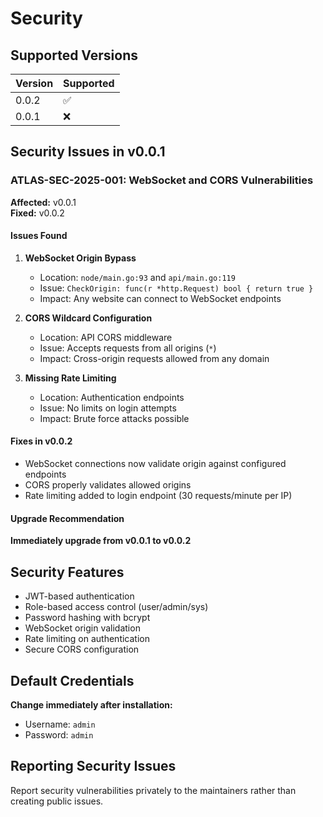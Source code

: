 # Security

## Supported Versions

| Version | Supported          |
| ------- | ------------------ |
| 0.0.2   | :white_check_mark: |
| 0.0.1   | :x:                |

## Security Issues in v0.0.1

### ATLAS-SEC-2025-001: WebSocket and CORS Vulnerabilities

**Affected:** v0.0.1  
**Fixed:** v0.0.2

#### Issues Found

1. **WebSocket Origin Bypass**
   - Location: `node/main.go:93` and `api/main.go:119`
   - Issue: `CheckOrigin: func(r *http.Request) bool { return true }`
   - Impact: Any website can connect to WebSocket endpoints

2. **CORS Wildcard Configuration**
   - Location: API CORS middleware
   - Issue: Accepts requests from all origins (`*`)
   - Impact: Cross-origin requests allowed from any domain

3. **Missing Rate Limiting**
   - Location: Authentication endpoints
   - Issue: No limits on login attempts
   - Impact: Brute force attacks possible

#### Fixes in v0.0.2

- WebSocket connections now validate origin against configured endpoints
- CORS properly validates allowed origins
- Rate limiting added to login endpoint (30 requests/minute per IP)

#### Upgrade Recommendation

**Immediately upgrade from v0.0.1 to v0.0.2**

## Security Features

- JWT-based authentication
- Role-based access control (user/admin/sys)
- Password hashing with bcrypt
- WebSocket origin validation
- Rate limiting on authentication
- Secure CORS configuration

## Default Credentials

**Change immediately after installation:**
- Username: `admin`
- Password: `admin`

## Reporting Security Issues

Report security vulnerabilities privately to the maintainers rather than creating public issues.